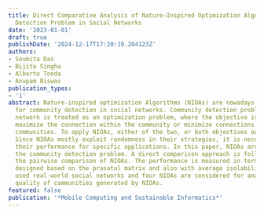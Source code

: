 ```yaml
---
title: Direct Comparative Analysis of Nature-Inspired Optimization Algorithms on Community
  Detection Problem in Social Networks
date: '2023-01-01'
draft: true
publishDate: '2024-12-17T17:20:19.204123Z'
authors:
- Soumita Das
- Bijita Singha
- Alberto Tonda
- Anupam Biswas
publication_types:
- '1'
abstract: Nature-inspired optimization Algorithms (NIOAs) are nowadays a popular choice
  for community detection in social networks. Community detection problem in social
  network is treated as an optimization problem, where the objective is to either
  maximize the connection within the community or minimize connections between the
  communities. To apply NIOAs, either of the two, or both objectives are explored.
  Since NIOAs mostly exploit randomness in their strategies, it is necessary to analyze
  their performance for specific applications. In this paper, NIOAs are analyzed for
  the community detection problem. A direct comparison approach is followed to perform
  the pairwise comparison of NIOAs. The performance is measured in terms of five scores
  designed based on the prasatul matrix and also with average isolability. Three widely
  used real-world social networks and four NIOAs are considered for analyzing the
  quality of communities generated by NIOAs.
featured: false
publication: '*Mobile Computing and Sustainable Informatics*'
---
```


